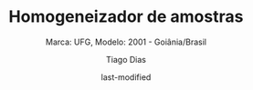 ---
title: "Homogeneizador de amostras"
subtitle: "Marca: UFG, Modelo: 2001 - Goiânia/Brasil "
status: "Ativo"
procedimento: PEQ-043
image: "fotos/043.jpg"
categories: 
    - Homogeneização
    - Agitação
author: Tiago Dias
date: last-modified
date-format: DD/MM/YYYY
lang: pt-br
---
